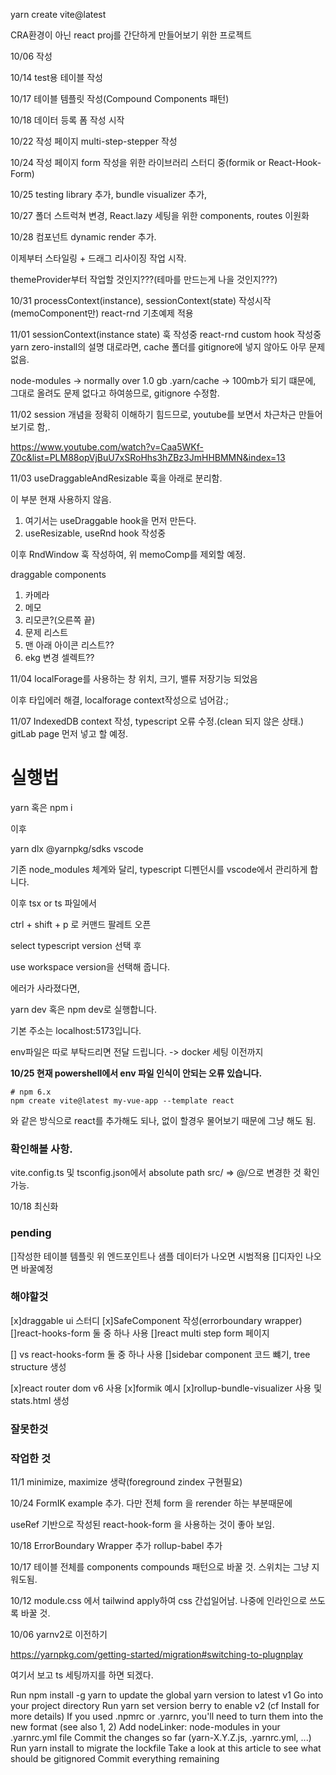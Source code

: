 yarn create vite@latest

CRA환경이 아닌 react proj를 간단하게 만들어보기 위한 프로젝트

10/06 작성

10/14 test용 테이블 작성

10/17 테이블 템플릿 작성(Compound Components 패턴)

10/18 데이터 등록 폼 작성 시작

10/22 작성 페이지 multi-step-stepper 작성

10/24 작성 페이지 form 작성을 위한 라이브러리 스터디 중(formik or React-Hook-Form)

10/25 testing library 추가, bundle visualizer 추가, 

10/27 폴더 스트럭쳐 변경, React.lazy 세팅을 위한 components, routes 이원화

10/28 컴포넌트 dynamic render 추가.

이제부터 스타일링 + 드래그 리사이징 작업 시작.

themeProvider부터 작업할 것인지???(테마를 만드는게 나을 것인지???)

10/31 processContext(instance), sessionContext(state) 작성시작(memoComponent만) react-rnd 기초예제 적용

11/01 sessionContext(instance state) 훅 작성중 react-rnd custom hook 작성중 
yarn zero-install의 설명 대로라면, cache 폴더를 gitignore에 넣지 않아도 아무 문제 없음.

node-modules -> normally over 1.0 gb 
.yarn/cache -> 100mb가 되기 떄문에, 그대로 올려도 문제 없다고 하여씅므로, gitignore 수정함.

11/02 session 개념을 정확히 이해하기 힘드므로, youtube를 보면서 차근차근 만들어 보기로 함,.

https://www.youtube.com/watch?v=Caa5WKf-Z0c&list=PLM88opVjBuU7xSRoHhs3hZBz3JmHHBMMN&index=13

11/03 useDraggableAndResizable 훅을 아래로 분리함.

이 부분 현재 사용하지 않음.

1. 여기서는 useDraggable hook을 먼저 만든다.
2. useResizable, useRnd hook 작성중

이후 RndWindow 훅 작성하여, 위 memoComp를 제외할 예정.

draggable components

1. 카메라
2. 메모
3. 리모콘?(오른쪽 끝)
4. 문제 리스트
5. 맨 아래 아이콘 리스트?? 
6. ekg 변경 셀렉트??

11/04 localForage를 사용하는 창 위치, 크기, 밸류 저장기능 되었음

이후 타입에러 해결, localforage context작성으로 넘어감.;

11/07 IndexedDB context 작성, typescript 오류 수정.(clean 되지 않은 상태.) gitLab page 먼저 넣고 할 예정.



# 실행법

yarn 혹은 npm i

이후 

yarn dlx @yarnpkg/sdks vscode

기존 node_modules 체계와 달리, typescript 디펜던시를 vscode에서 관리하게 합니다.

이후 tsx or ts 파일에서 

ctrl + shift + p 로 커맨드 팔레트 오픈

select typescript version 선택 후 

use workspace version을 선택해 줍니다.

에러가 사라졌다면,

yarn dev 혹은 npm dev로 실행합니다.


기본 주소는 localhost:5173입니다.

env파일은 따로 부탁드리면 전달 드립니다. -> docker 세팅 이전까지

**10/25 현재 powershell에서 env 파일 인식이 안되는 오류 있습니다.**


```
# npm 6.x
npm create vite@latest my-vue-app --template react
```

와 같은 방식으로 react를 추가해도 되나, 없이 할경우 물어보기 때문에 그냥 해도 됨.

### 확인해볼 사항.

vite.config.ts 및 tsconfig.json에서 absolute path src/ => @/으로 변경한 것 확인 가능.


10/18 최신화

### pending

[]작성한 테이블 템플릿 위 엔드포인트나 샘플 데이터가 나오면 시범적용
[]디자인 나오면 바꿀예정

### 해야할것

[x]draggable ui 스터디
[x]SafeComponent 작성(errorboundary wrapper)
[]react-hooks-form 둘 중 하나 사용
[]react multi step form 페이지

[] vs react-hooks-form 둘 중 하나 사용
[]sidebar component 코드 뺴기, tree structure 생성

[x]react router dom v6 사용
[x]formik 예시
[x]rollup-bundle-visualizer 사용 및 stats.html 생성

### 잘못한것



### 작업한 것 

11/1 minimize, maximize 생략(foreground zindex 구현필요)

10/24
FormIK example 추가.
다만 전체 form 을 rerender 하는 부분때문에

useRef 기반으로 작성된 react-hook-form 을 사용하는 것이 좋아 보임.

10/18
ErrorBoundary Wrapper 추가
rollup-babel 추가

10/17
테이블 전체를 components compounds 패턴으로 바꿀 것. 스위치는 그냥 지워도됨. 

10/12
module.css 에서 tailwind apply하여 css 간섭일어남. 나중에 인라인으로 쓰도록 바꿀 것.

10/06 yarnv2로 이전하기

https://yarnpkg.com/getting-started/migration#switching-to-plugnplay

여기서 보고 ts 세팅까지를 하면 되겠다.

Run npm install -g yarn to update the global yarn version to latest v1
Go into your project directory
Run yarn set version berry to enable v2 (cf Install for more details)
If you used .npmrc or .yarnrc, you'll need to turn them into the new format (see also 1, 2)
Add nodeLinker: node-modules in your .yarnrc.yml file
Commit the changes so far (yarn-X.Y.Z.js, .yarnrc.yml, ...)
Run yarn install to migrate the lockfile
Take a look at this article to see what should be gitignored
Commit everything remaining
